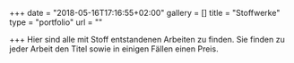 +++
date = "2018-05-16T17:16:55+02:00"
gallery = []
title = "Stoffwerke"
type = "portfolio"
url = ""

+++
Hier sind alle mit Stoff entstandenen Arbeiten zu finden. Sie finden zu jeder Arbeit den Titel sowie in einigen Fällen einen Preis.